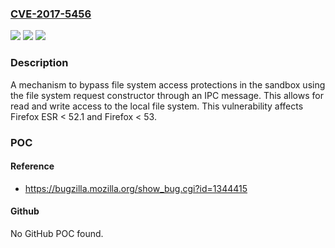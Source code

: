 ### [CVE-2017-5456](https://cve.mitre.org/cgi-bin/cvename.cgi?name=CVE-2017-5456)
![](https://img.shields.io/static/v1?label=Product&message=Firefox&color=blue)
![](https://img.shields.io/static/v1?label=Version&message=%3C%2053%20&color=brighgreen)
![](https://img.shields.io/static/v1?label=Vulnerability&message=Sandbox%20escape%20allowing%20local%20file%20system%20access&color=brighgreen)

### Description

A mechanism to bypass file system access protections in the sandbox using the file system request constructor through an IPC message. This allows for read and write access to the local file system. This vulnerability affects Firefox ESR < 52.1 and Firefox < 53.

### POC

#### Reference
- https://bugzilla.mozilla.org/show_bug.cgi?id=1344415

#### Github
No GitHub POC found.

